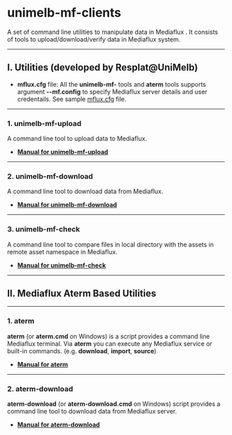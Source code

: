 # unimelb-mf-clients
A set of command line utilities to manipulate data in Mediaflux . It consists of tools to upload/download/verify data in Mediaflux system.

---

## I. Utilities (developed by Resplat@UniMelb)

* **mflux.cfg** file: All the **unimelb-mf-** tools and **aterm** tools supports argument **--mf.config** to specify Mediaflux server details and user credentails. See sample [mflux.cfg](https://github.com/UoM-ResPlat-DevOps/unimelb-mf-clients/blob/master/src/main/config/samples/mflux.cfg) file.

---
### 1. unimelb-mf-upload
A command line tool to upload data to Mediaflux.
* **[Manual for unimelb-mf-upload](https://github.com/UoM-ResPlat-DevOps/unimelb-mf-clients/blob/master/docs/unimelb-mf-upload.md)**

---
### 2. unimelb-mf-download
A command line tool to download data from Mediaflux.
* **[Manual for unimelb-mf-download](https://github.com/UoM-ResPlat-DevOps/unimelb-mf-clients/blob/master/docs/unimelb-mf-download.md)**

---
### 3. unimelb-mf-check
A command line tool to compare files in local directory with the assets in remote asset namespace in Mediaflux.
* **[Manual for unimelb-mf-check](https://github.com/UoM-ResPlat-DevOps/unimelb-mf-clients/blob/master/docs/unimelb-mf-check.md)**

---
## II. Mediaflux Aterm Based Utilities

---
### 1. aterm
**aterm** (or **aterm.cmd** on Windows) is a script provides a command line Mediaflux terminal. Via **aterm** you can execute any Mediaflux service or built-in commands. (e.g. **download**, **import**, **source**)
* **[Manual for aterm](https://github.com/UoM-ResPlat-DevOps/unimelb-mf-clients/blob/master/docs/aterm.md)**

---
### 2. aterm-download
**aterm-download** (or **aterm-download.cmd** on Windows) script provides a command line tool to download data from Mediaflux server. 
* **[Manual for aterm-download](https://github.com/UoM-ResPlat-DevOps/unimelb-mf-clients/blob/master/docs/aterm-download.md)**





